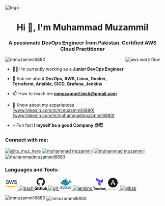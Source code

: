 ![logo](https://user-images.githubusercontent.com/74038190/221352995-5ac18bdf-1a19-4f99-bbb6-77559b220470.gif)
<h1 align="center">Hi 👋, I'm Muhammad Muzammil</h1>
<h3 align="center">A passionate DevOps Engineer from Pakistan. Certified AWS Cloud Practitioner </h3>

<img align="right" alt="aws work flow" widht="250" height="250" src="https://i.pinimg.com/originals/88/e5/a4/88e5a4a52f0d7725c5e56364422b79fc.gif">

<p align="left"> <img src="https://komarev.com/ghpvc/?username=mmuzammil6880&label=Profile%20views&color=0e75b6&style=flat" alt="mmuzammil6880" /> </p>

- 👨‍💻 I’m currently working as a **Junior DevOps Engineer**

- 💬 Ask me about **DevOps, AWS, Linux, Docker, Terraform, Ansible, CICD, Grafana, Jenkins**

- 📫 How to reach me **mmuzammil.tech@gmail.com**

- 📄 Know about my experiences [www.linkedin.com/in/mmuzammil6880](www.linkedin.com/in/muhammadmuzammil6880)

- ⚡ Fun fact **I myself be a good Company 😎😇**

<h3 align="left">Connect with me:</h3>
<p align="left">
<a href="https://twitter.com/@its_muz_here" target="blank"><img align="center" src="https://raw.githubusercontent.com/rahuldkjain/github-profile-readme-generator/master/src/images/icons/Social/twitter.svg" alt="@its_muz_here" height="30" width="40" /></a>
<a href="https://linkedin.com/in/muhammad muzammil" target="blank"><img align="center" src="https://raw.githubusercontent.com/rahuldkjain/github-profile-readme-generator/master/src/images/icons/Social/linked-in-alt.svg" alt="muhammad muzammil" height="30" width="40" /></a>
<a href="https://fb.com/muhammad muzammil" target="blank"><img align="center" src="https://raw.githubusercontent.com/rahuldkjain/github-profile-readme-generator/master/src/images/icons/Social/facebook.svg" alt="muhammad muzammil" height="30" width="40" /></a>
<a href="https://instagram.com/muhammadmuzammil6880" target="blank"><img align="center" src="https://raw.githubusercontent.com/rahuldkjain/github-profile-readme-generator/master/src/images/icons/Social/instagram.svg" alt="muhammadmuzammil6880" height="30" width="40" /></a>
</p>

<h3 align="left">Languages and Tools:</h3>
<p align="left">
  <a href="https://aws.amazon.com" target="_blank" rel="noreferrer">
    <img src="https://raw.githubusercontent.com/devicons/devicon/master/icons/amazonwebservices/amazonwebservices-original-wordmark.svg" alt="aws" width="40" height="40"/>
  </a>
  <a href="https://www.gnu.org/software/bash/" target="_blank" rel="noreferrer">
    <img src="https://www.vectorlogo.zone/logos/gnu_bash/gnu_bash-icon.svg" alt="bash" width="40" height="40"/>
  </a>
  <a href="https://github.com/" target="_blank" rel="noreferrer">
    <img src="https://raw.githubusercontent.com/devicons/devicon/master/icons/github/github-original-wordmark.svg" alt="github" width="40" height="40"/>
  </a>
  <a href="https://git-scm.com/" target="_blank" rel="noreferrer">
    <img src="https://www.vectorlogo.zone/logos/git-scm/git-scm-icon.svg" alt="git" width="40" height="40"/>
  </a>
  <a href="https://www.docker.com/" target="_blank" rel="noreferrer">
    <img src="https://raw.githubusercontent.com/devicons/devicon/master/icons/docker/docker-original-wordmark.svg" alt="docker" width="40" height="40"/>
  </a>
  <a href="https://www.jenkins.io" target="_blank" rel="noreferrer">
    <img src="https://www.vectorlogo.zone/logos/jenkins/jenkins-icon.svg" alt="jenkins" width="40" height="40"/>
  </a>
  <a href="https://www.terraform.io" target="_blank" rel="noreferrer">
    <img src="https://raw.githubusercontent.com/devicons/devicon/master/icons/terraform/terraform-original-wordmark.svg" alt="terraform" width="40" height="40"/>
  </a>
  <a href="https://www.ansible.com/" target="_blank" rel="noreferrer">
    <img src="https://raw.githubusercontent.com/devicons/devicon/master/icons/ansible/ansible-original-wordmark.svg" alt="ansible" width="40" height="40"/>
  </a>
  <a href="https://about.gitlab.com/" target="_blank" rel="noreferrer">
    <img src="https://www.vectorlogo.zone/logos/gitlab/gitlab-icon.svg" alt="gitlab" width="40" height="40"/>
  </a>
</p>


<p><img align="left" src="https://github-readme-stats.vercel.app/api/top-langs?username=mmuzammil6880&show_icons=true&locale=en&layout=compact" alt="mmuzammil6880" /></p>

<p>&nbsp;<img align="center" src="https://github-readme-stats.vercel.app/api?username=mmuzammil6880&show_icons=true&locale=en" alt="mmuzammil6880" /></p>

